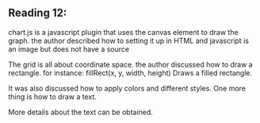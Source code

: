 ## Reading 12:


chart.js is a javascript plugin that uses the canvas element to draw the graph.
the author described how to setting it up in HTML and javascript 
<canvas> is an image but does not have a source

The grid is all about coordinate space.
the author discussed how to draw a rectangle.
for instance:
fillRect(x, y, width, height)
Draws a filled rectangle.


It was also discussed how to apply colors and different styles.
One more thing is how to draw a text.

More details about the text can be obtained.